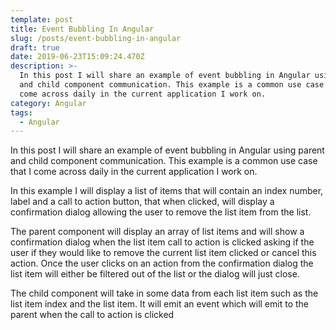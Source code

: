 ```yaml
---
template: post
title: Event Bubbling In Angular
slug: /posts/event-bubbling-in-angular
draft: true
date: 2019-06-23T15:09:24.470Z
description: >-
  In this post I will share an example of event bubbling in Angular using parent
  and child component communication. This example is a common use case that I
  come across daily in the current application I work on.
category: Angular
tags:
  - Angular
---
```

In this post I will share an example of event bubbling in Angular using parent and child component communication. This example is a common use case that I come across daily in the current application I work on.  

In this example I will display a list of items that will contain an index number, label and a call to action button, that when clicked, will display a confirmation dialog allowing the user to remove the list item from the list. 

The parent component will display an array of list items and will show a confirmation dialog when the list item call to action is clicked asking if the user if they would like to remove the current list item clicked or cancel this action. Once the user clicks on an action from the confirmation dialog the list item will either be filtered out of the list or the dialog will just close. 

The child component will take in some data from each list item such as the list item index and the list item.  It will emit an event which will emit  to the parent when the call to action is clicked
